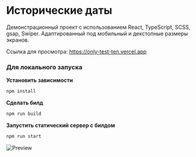 # Исторические даты

Демонстрационный проект с использованием React, TypeScript, SCSS, gsap, Swiper.
Адаптированный под мобильный и декстопные размеры экранов. 

Ссылка для просмотра: https://only-test-ten.vercel.app


### Для локального запуска 
**Установить зависимости**

   ```bash
   npm install
   ```

**Сделать билд**

   ```bash
   npm run build
   ```
   
**Запустить статический сервер с билдом**

   ```bash
   npm run start
```

![Preview](https://i.imgur.com/3f0MHRh.jpeg)
